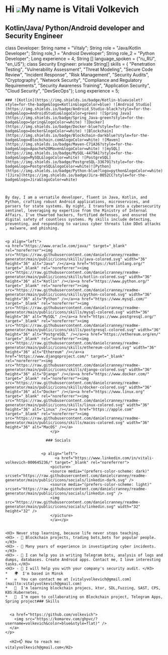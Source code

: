 Hi ![](https://user-images.githubusercontent.com/18350557/176309783-0785949b-9127-417c-8b55-ab5a4333674e.gif)My name is Vitali Volkevich
========================================================================================================================================

Kotlin/Java/ Python/Android developer and Security Engineer
-----------------------------------------------------------

class Developer:
        String name = "Vitaly";
        String role = "Java/Kotlin Developer";
        String role_1 = "Android Developer";
        String role_2 = "Python Developer";
        Long experience = 4;
        String [] language_spoken = {"ru_RU", "en_US"};
class Security Engineer: 
        private String[] skills = {
        "Penetration Testing",
        "Vulnerability Assessment",
        "Threat Modeling",
        "Secure Code Review",
        "Incident Response",
        "Risk Management",
        "Security Audits",
        "Cryptography",
        "Network Security",
        "Compliance and Regulatory Requirements",
        "Security Awareness Training",
        "Application Security",
        "Cloud Security",
        "DevSecOps"};
        Long experience = 5;
```
### ![Kotlin](https://img.shields.io/badge/Kotlin-blueviolet?style=for-the-badge&logo=Kotlin&logoColor=blue) ![Android_Studio](https://img.shields.io/badge/Android_Studio-black?style=for-the-badge&logo=AndroidStudio&logoColor=green) ![Spring Java](https://img.shields.io/badge/Spring_Java-green?style=for-the-badge&logo=Spring&logoColor=white) ![Docker](https://img.shields.io/badge/Docker-blue?style=for-the-badge&logo=Docker&logoColor=white) ![Blockchain](https://img.shields.io/badge/Blockchain-darkblue?style=for-the-badge&logo=Blockchain.com&logoColor=white) ![Maven](https://img.shields.io/badge/Maven-C71A36?style=for-the-badge&logo=Apache%20Maven&logoColor=white) ![mySQL](https://img.shields.io/badge/MySQL-4479A1?style=for-the-badge&logo=MySQL&logoColor=white) ![PostgreSQL](https://img.shields.io/badge/PostgreSQL-336791?style=for-the-badge&logo=PostgreSQL&logoColor=white)![Python](https://img.shields.io/badge/Python-blue?logo=python&logoColor=white) ![Jira](https://img.shields.io/badge/Jira-0052CC?style=for-the-badge&logo=Jira&logoColor=white)



By day, I am a versatile developer, fluent in Java, Kotlin, and Python, crafting robust Android applications, microservices, and parsers for state systems. By night, I transform into a cybersecurity sentinel, leveraging my expertise from the Ministry of Internal Affairs. I've thwarted hackers, fortified defenses, and ensured the digital safety of countless systems. My skills include detecting, preventing, and responding to various cyber threats like DDoS attacks , malware, and phishing.


<p align="left">
<a href="https://www.oracle.com/java/" target="_blank" rel="noreferrer"><img src="https://raw.githubusercontent.com/danielcranney/readme-generator/main/public/icons/skills/java-colored.svg" width="36" height="36" alt="Java" /></a><a href="https://kotlinlang.org/" target="_blank" rel="noreferrer"><img src="https://raw.githubusercontent.com/danielcranney/readme-generator/main/public/icons/skills/kotlin-colored.svg" width="36" height="36" alt="Kotlin" /></a><a href="https://www.python.org/" target="_blank" rel="noreferrer"><img src="https://raw.githubusercontent.com/danielcranney/readme-generator/main/public/icons/skills/python-colored.svg" width="36" height="36" alt="Python" /></a><a href="https://www.mysql.com/" target="_blank" rel="noreferrer"><img src="https://raw.githubusercontent.com/danielcranney/readme-generator/main/public/icons/skills/mysql-colored.svg" width="36" height="36" alt="MySQL" /></a><a href="https://www.postgresql.org/" target="_blank" rel="noreferrer"><img src="https://raw.githubusercontent.com/danielcranney/readme-generator/main/public/icons/skills/postgresql-colored.svg" width="36" height="36" alt="PostgreSQL" /></a><a href="https://ethereum.org/en/" target="_blank" rel="noreferrer"><img src="https://raw.githubusercontent.com/danielcranney/readme-generator/main/public/icons/skills/ethereum-colored.svg" width="36" height="36" alt="Ethereum" /></a><a href="https://www.djangoproject.com/" target="_blank" rel="noreferrer"><img src="https://raw.githubusercontent.com/danielcranney/readme-generator/main/public/icons/skills/django-colored.svg" width="36" height="36" alt="Django" /></a><a href="https://www.docker.com/" target="_blank" rel="noreferrer"><img src="https://raw.githubusercontent.com/danielcranney/readme-generator/main/public/icons/skills/docker-colored.svg" width="36" height="36" alt="Docker" /></a><a href="https://www.linux.org" target="_blank" rel="noreferrer"><img src="https://raw.githubusercontent.com/danielcranney/readme-generator/main/public/icons/skills/linux-colored.svg" width="36" height="36" alt="Linux" /></a><a href="https://apple.com" target="_blank" rel="noreferrer"><img src="https://raw.githubusercontent.com/danielcranney/readme-generator/main/public/icons/skills/macos-colored.svg" width="36" height="36" alt="MacOS" /></a>
                    </p>
                    
                  ### Socials
                  
                  
                <p align="left">
                      <a href="https://www.linkedin.com/in/vitali-volkevich-000645236/" target="_blank" rel="noreferrer">
                    <picture>
                    <source media="(prefers-color-scheme: dark)" srcset="https://raw.githubusercontent.com/danielcranney/readme-generator/main/public/icons/socials/linkedin-dark.svg" />
                    <source media="(prefers-color-scheme: light)" srcset="https://raw.githubusercontent.com/danielcranney/readme-generator/main/public/icons/socials/linkedin.svg" />
                    <img src="https://raw.githubusercontent.com/danielcranney/readme-generator/main/public/icons/socials/linkedin.svg" width="32" height="32" />
                    </picture>
                    </a></p>


<H3> Never stop learning, because life never stops teaching.
<H3> - 🔭 Blockchain projects, trading bots,bots for popular people.</H3>
<H3> - 🪪 Many years of experience in investigating cyber incidents.</H3>
<H3> - 🤔 I can help you in writing Telegram bots, analysis of logs and dumps, databases. Create Android apps. Contact me, I love interesting tasks.</H3>
<H3> - 🔐 I will help you with your company's security audit. </H3>
*   🌍  I'm based in Minsk
*   ✉️  You can contact me at [vitalyvolkevich@gmail.com](mailto:vitalyvolkevich@gmail.com)
*   🧠  I'm learning blockchain projecs, ktor, SDL,Fuzzing, SAST, CPS, K8S:Kubernetes,
*   🤝  I'm open to collaborating on Blockchain project, Telegram Apps, Spring project### Skills 

  
  <a href="https://github.com/volkevich">
    <img src="https://komarev.com/ghpvc/?username=volkevich&color=blue&style=flat)" />
  </a>
</p>

  <H2>📫 How to reach me:
vitalyvolkevich@gmail.com</H2> 
